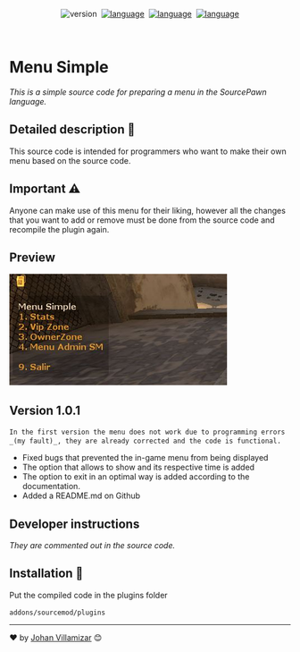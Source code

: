<p align="center">
    <img src="https://img.shields.io/badge/version-1.0.1-green?style=for-the-badge" alt="version"></a>&nbsp;
    <a href="https://wiki.alliedmods.net/Introduction_to_SourcePawn_1.7"> <img src="https://img.shields.io/badge/LANGUAGE-SourcePawn-important?style=for-the-badge&logo=SourceEngine" alt="language"></a>&nbsp;
    <a href="https://www.sourcemod.net/"> <img src="https://img.shields.io/badge/csgo-sourcemod-blue?style=for-the-badge&logo=CounterStrike" alt="language"></a>&nbsp;
    <a href="https://www.linkedin.com/in/johanvillamizar/"> <img src="https://img.shields.io/badge/for-dev-red?style=for-the-badge" alt="language"></a>  
</p><br>

# Menu Simple
_This is a simple source code for preparing a menu in the SourcePawn language._

## Detailed description 🧾

This source code is intended for programmers who want to make their own menu based on the source code.

## Important ⚠️

Anyone can make use of this menu for their liking, however all the changes that you want to add or remove must be done from the source code and recompile the plugin again.

## Preview

![Image text](screenshot.JPG)

## Version 1.0.1
```
In the first version the menu does not work due to programming errors _(my fault)_, they are already corrected and the code is functional.
```
* Fixed bugs that prevented the in-game menu from being displayed
* The option that allows to show and its respective time is added
* The option to exit in an optimal way is added according to the documentation.
* Added a README.md on Github

## Developer instructions

_They are commented out in the source code._

## Installation 🔧

Put the compiled code in the plugins folder

```
addons/sourcemod/plugins
```
---
❤️ by [Johan Villamizar](https://johanvillamizar.com) 😊